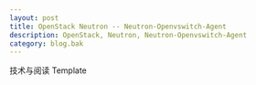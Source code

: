 ```yaml
---
layout: post
title: OpenStack Neutron -- Neutron-Openvswitch-Agent
description: OpenStack, Neutron, Neutron-Openvswitch-Agent
category: blog.bak
---
```


技术与阅读 Template
